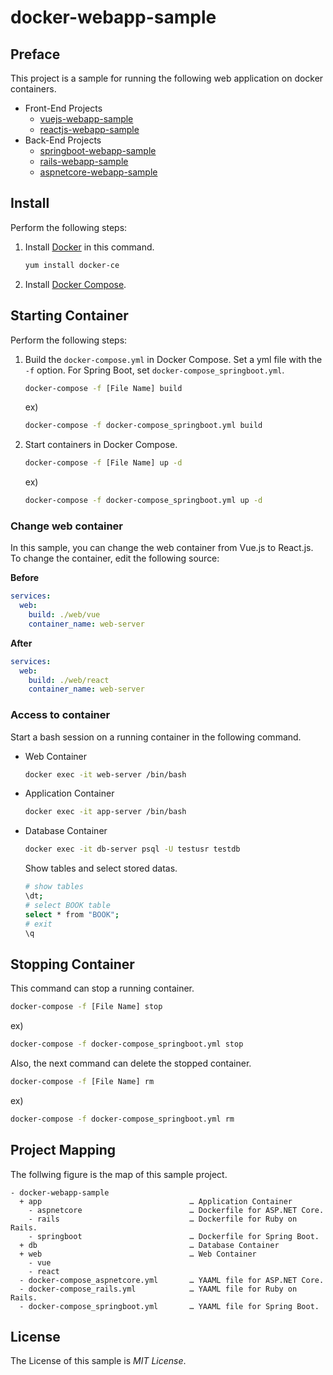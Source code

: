 # docker-webapp-sample

## Preface
This project is a sample for running the following web application on docker containers.

- Front-End Projects
    - [vuejs-webapp-sample](https://github.com/ybkuroki/vuejs-webapp-sample)
    - [reactjs-webapp-sample](https://github.com/ybkuroki/reactjs-webapp-sample)
- Back-End Projects
    - [springboot-webapp-sample](https://github.com/ybkuroki/springboot-webapp-sample)
    - [rails-webapp-sample](https://github.com/ybkuroki/rails-webapp-sample)
    - [aspnetcore-webapp-sample](https://github.com/ybkuroki/aspnetcore-webapp-sample)

## Install
Perform the following steps:

1. Install [Docker](https://www.docker.com/) in this command.
    ```bash
    yum install docker-ce
    ```
1. Install [Docker Compose](https://docs.docker.com/compose/).

## Starting Container
Perform the following steps:

1. Build the ``docker-compose.yml`` in Docker Compose. Set a yml file with the ``-f`` option. For Spring Boot, set ``docker-compose_springboot.yml``.
    ```bash
    docker-compose -f [File Name] build
    ```
    ex)
    ```bash
    docker-compose -f docker-compose_springboot.yml build
    ```
1. Start containers in Docker Compose.
    ```bash
    docker-compose -f [File Name] up -d
    ```
    ex)
    ```bash
    docker-compose -f docker-compose_springboot.yml up -d
    ```

### Change web container
In this sample, you can change the web container from Vue.js to React.js. To change the container, edit the following source:

**Before**
```yml
services:
  web:
    build: ./web/vue
    container_name: web-server
```

**After**
```yml
services:
  web:
    build: ./web/react
    container_name: web-server
```

### Access to container
Start a bash session on a running container in the following command.

- Web Container
    ```bash
    docker exec -it web-server /bin/bash
    ```
- Application Container
    ```bash
    docker exec -it app-server /bin/bash
    ```
- Database Container
    ```bash
    docker exec -it db-server psql -U testusr testdb
    ```
    Show tables and select stored datas.
    ```bash
    # show tables
    \dt;
    # select BOOK table
    select * from "BOOK";
    # exit
    \q
    ```

## Stopping Container
This command can stop a running container.

```bash
docker-compose -f [File Name] stop
```

ex)
```bash
docker-compose -f docker-compose_springboot.yml stop
```

Also, the next command can delete the stopped container.

```bash
docker-compose -f [File Name] rm
```

ex)
```bash
docker-compose -f docker-compose_springboot.yml rm
```

## Project Mapping
The follwing figure is the map of this sample project.

```
- docker-webapp-sample
  + app                                 … Application Container
    - aspnetcore                        … Dockerfile for ASP.NET Core.
    - rails                             … Dockerfile for Ruby on Rails.
    - springboot                        … Dockerfile for Spring Boot.
  + db                                  … Database Container
  + web                                 … Web Container
    - vue
    - react
  - docker-compose_aspnetcore.yml       … YAAML file for ASP.NET Core.
  - docker-compose_rails.yml            … YAAML file for Ruby on Rails.
  - docker-compose_springboot.yml       … YAAML file for Spring Boot.
```

## License
The License of this sample is *MIT License*.
